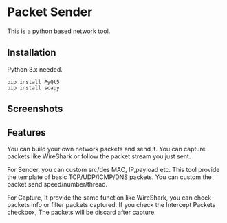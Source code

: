 # Packet Sender

This is a python based network tool. 

## Installation
Python 3.x needed.

```
pip install PyQt5
pip install scapy
```

## Screenshots

## Features
You can build your own network packets and send it. You can capture packets like WireShark or follow the packet stream you just sent.

For Sender, you can custom src/des MAC, IP,payload etc. This tool provide the template of basic TCP/UDP/ICMP/DNS packets. You can custom the packet send speed/number/thread. 

For Capture, It provide the same function like WireShark, you can check packets info or filter packets captured. If you check the Intercept Packets checkbox, The packets will be discard after capture.